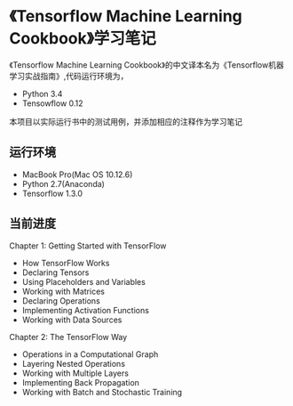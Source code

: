 # 《Tensorflow Machine Learning Cookbook》学习笔记
《Tensorflow Machine Learning Cookbook》的中文译本名为《Tensorflow机器学习实战指南》,代码运行环境为，
* Python 3.4 
* Tensowflow 0.12

本项目以实际运行书中的测试用例，并添加相应的注释作为学习笔记
## 运行环境
* MacBook Pro(Mac OS 10.12.6)
* Python 2.7(Anaconda)
* Tensorflow 1.3.0
## 当前进度
Chapter 1: Getting Started with TensorFlow
* How TensorFlow Works
* Declaring Tensors
* Using Placeholders and Variables
* Working with Matrices
* Declaring Operations
* Implementing Activation Functions
* Working with Data Sources

Chapter 2: The TensorFlow Way
* Operations in a Computational Graph
* Layering Nested Operations
* Working with Multiple Layers
* Implementing Back Propagation
* Working with Batch and Stochastic Training

